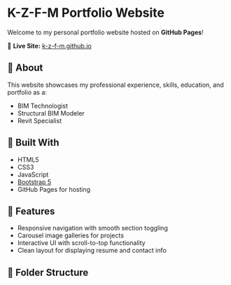 # K-Z-F-M Portfolio Website

Welcome to my personal portfolio website hosted on **GitHub Pages**!

🔗 **Live Site:** [k-z-f-m.github.io](https://k-z-f-m.github.io)

## 💼 About

This website showcases my professional experience, skills, education, and portfolio as a:
- BIM Technologist
- Structural BIM Modeler
- Revit Specialist

## 🧰 Built With

- HTML5
- CSS3
- JavaScript
- [Bootstrap 5](https://getbootstrap.com/)
- GitHub Pages for hosting

## 📸 Features

- Responsive navigation with smooth section toggling
- Carousel image galleries for projects
- Interactive UI with scroll-to-top functionality
- Clean layout for displaying resume and contact info

## 📁 Folder Structure

